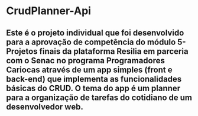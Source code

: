 # CrudPlanner-Api

## Este é o projeto individual que foi desenvolvido para a aprovação de competência do módulo 5- Projetos finais da plataforma Resilia em parceria com o Senac no programa Programadores Cariocas através de  um app simples (front e back-end) que implementa as funcionalidades básicas do CRUD. O tema do app é um planner para a  organização de tarefas do cotidiano de um desenvolvedor web.
